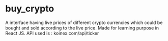 # buy_crypto
A interface having live prices of different crypto currencies which could be bought and sold according to the live price. Made for learning purpose in React JS. API used is : koinex.com/api/ticker

